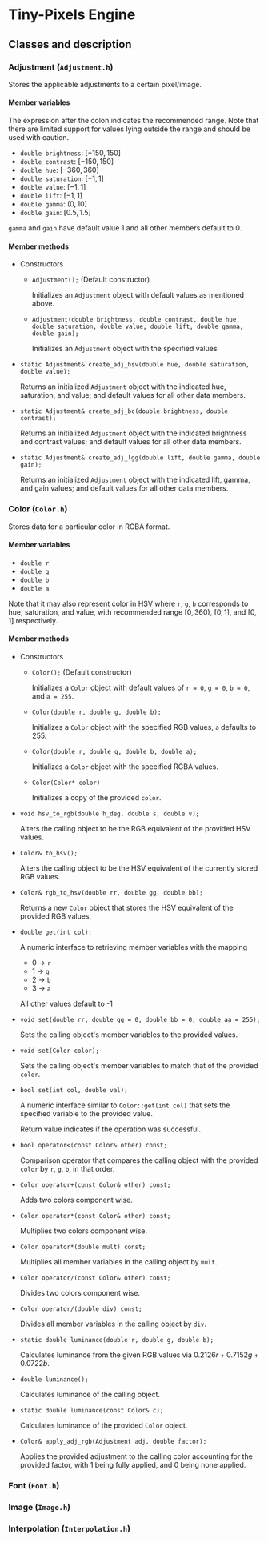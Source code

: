 # Tiny-Pixels Engine

## Classes and description

### Adjustment (`Adjustment.h`)
Stores the applicable adjustments to a certain pixel/image.

#### Member variables
The expression after the colon indicates the recommended range. Note that there are limited support for values lying outside the range and should be used with caution. 

- `double brightness`: $[-150, 150]$
- `double contrast`: $[-150, 150]$
- `double hue`: $[-360, 360]$
- `double saturation`: $[-1, 1]$
- `double value`: $[-1, 1]$
- `double lift`: $[-1, 1]$
- `double gamma`: $(0, 10]$
- `double gain`: $[0.5, 1.5]$

`gamma` and `gain` have default value 1 and all other members default to 0.

#### Member methods
- Constructors

    - `Adjustment();` (Default constructor)

        Initializes an `Adjustment` object with default values as mentioned above.

    - `Adjustment(double brightness, double contrast, double hue, double saturation, double value, double lift, double gamma, double gain);`

        Initializes an `Adjustment` object with the specified values
- `static Adjustment& create_adj_hsv(double hue, double saturation, double value);`

    Returns an initialized `Adjustment` object with the indicated hue, saturation, and value; and default values for all other data members.

- `static Adjustment& create_adj_bc(double brightness, double contrast);`
    
    Returns an initialized `Adjustment` object with the indicated brightness and contrast values; and default values for all other data members. 

- `static Adjustment& create_adj_lgg(double lift, double gamma, double gain);`
    
    Returns an initialized `Adjustment` object with the indicated lift, gamma, and gain values; and default values for all other data members. 

### Color (`Color.h`)
Stores data for a particular color in RGBA format. 

#### Member variables

- `double r`
- `double g`
- `double b`
- `double a`

Note that it may also represent color in HSV where `r`, `g`, `b` corresponds to hue, saturation, and value, with recommended range $[0, 360)$, $[0, 1]$, and $[0, 1]$ respectively. 

#### Member methods

- Constructors

    - `Color();` (Default constructor)

        Initializes a `Color` object with default values of `r = 0`, `g = 0`, `b = 0`, and `a = 255`.

    - `Color(double r, double g, double b);`

        Initializes a `Color` object with the specified RGB values, `a` defaults to 255.

    - `Color(double r, double g, double b, double a);` 

        Initializes a `Color` object with the specified RGBA values. 
        
    - `Color(Color* color)`

        Initializes a copy of the provided `color`. 

- `void hsv_to_rgb(double h_deg, double s, double v);`
    
    Alters the calling object to be the RGB equivalent of the provided HSV values. 

- `Color& to_hsv();`
    
    Alters the calling object to be the HSV equivalent of the currently stored RGB values. 

- `Color& rgb_to_hsv(double rr, double gg, double bb);`

    Returns a new `Color` object that stores the HSV equivalent of the provided RGB values. 

- `double get(int col);`

    A numeric interface to retrieving member variables with the mapping 

    - 0 $\rightarrow$ `r`
    - 1 $\rightarrow$ `g`
    - 2 $\rightarrow$ `b`
    - 3 $\rightarrow$ `a`

    All other values default to -1

- `void set(double rr, double gg = 0, double bb = 0, double aa = 255);`
    
    Sets the calling object's member variables to the provided values.

- `void set(Color color);`

    Sets the calling object's member variables to match that of the provided `color`.

- `bool set(int col, double val);`

    A numeric interface similar to `Color::get(int col)` that sets the specified variable to the provided value. 

    Return value indicates if the operation was successful.

- `bool operator<(const Color& other) const;`

    Comparison operator that compares the calling object with the provided `color` by `r`, `g`, `b`, in that order. 

- `Color operator+(const Color& other) const;`
    
    Adds two colors component wise.

- `Color operator*(const Color& other) const;`

    Multiplies two colors component wise.

- `Color operator*(double mult) const;`

    Multiplies all member variables in the calling object by `mult`.

- `Color operator/(const Color& other) const;`

    Divides two colors component wise.

- `Color operator/(double div) const;`

    Divides all member variables in the calling object by `div`.

- `static double luminance(double r, double g, double b);`

    Calculates luminance from the given RGB values via $0.2126r + 0.7152g + 0.0722b$.

- `double luminance();`

    Calculates luminance of the calling object.

- `static double luminance(const Color& c);`

    Calculates luminance of the provided `Color` object.

- `Color& apply_adj_rgb(Adjustment adj, double factor);`

    Applies the provided adjustment to the calling color accounting for the provided factor, with 1 being fully applied, and 0 being none applied. 

### Font (`Font.h`)


### Image (`Image.h`)


### Interpolation (`Interpolation.h`)

